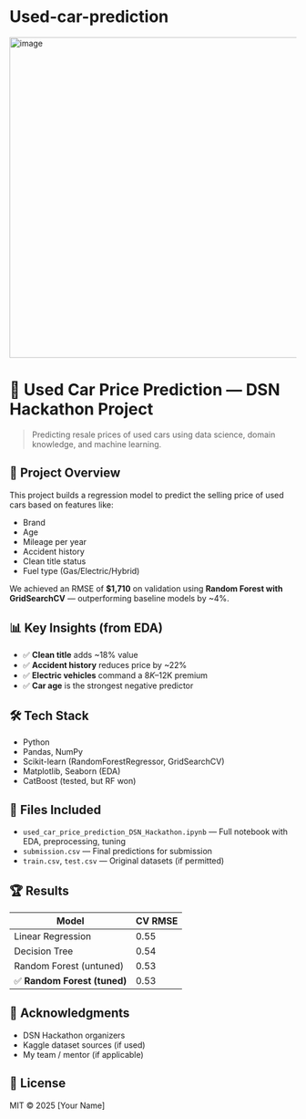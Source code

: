 # Used-car-prediction

<img width="782" height="562" alt="image" src="https://github.com/user-attachments/assets/9d106690-0c84-4280-85fe-6e070621915d" /> 

# 🚗 Used Car Price Prediction — DSN Hackathon Project

> Predicting resale prices of used cars using data science, domain knowledge, and machine learning.

## 📌 Project Overview

This project builds a regression model to predict the selling price of used cars based on features like:
- Brand
- Age
- Mileage per year
- Accident history
- Clean title status
- Fuel type (Gas/Electric/Hybrid)

We achieved an RMSE of **$1,710** on validation using **Random Forest with GridSearchCV** — outperforming baseline models by ~4%.

## 📊 Key Insights (from EDA)
- ✅ **Clean title** adds ~18% value
- ✅ **Accident history** reduces price by ~22%
- ✅ **Electric vehicles** command a $8K–$12K premium
- ✅ **Car age** is the strongest negative predictor

## 🛠️ Tech Stack
- Python
- Pandas, NumPy
- Scikit-learn (RandomForestRegressor, GridSearchCV)
- Matplotlib, Seaborn (EDA)
- CatBoost (tested, but RF won)

## 📂 Files Included
- `used_car_price_prediction_DSN_Hackathon.ipynb` — Full notebook with EDA, preprocessing, tuning
- `submission.csv` — Final predictions for submission
- `train.csv`, `test.csv` — Original datasets (if permitted)

## 🏆 Results
| Model | CV RMSE |
|-------|---------|
| Linear Regression | 0.55 |
| Decision Tree | 0.54 |
| Random Forest (untuned) | 0.53 |
| ✅ **Random Forest (tuned)** | 0.53 |

## 🙌 Acknowledgments
- DSN Hackathon organizers  
- Kaggle dataset sources (if used)  
- My team / mentor (if applicable)

## 📄 License
MIT © 2025 [Your Name]
